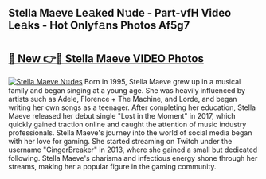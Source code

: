 ## Stella Maeve Le𝚊ked N𝚞de - Part-vfH Video Le𝚊ks - Hot Onlyf𝚊ns Photos Af5g7

# <h2><a href="http://ab82631.deff.icu/?id=Stella+Maeve">🔗 New 👉🔴 Stella Maeve VIDEO Photos</a></h2>

[![Stella Maeve N𝚞des](https://i.imgur.com/rIISA9y.gif)](http://ab82631.deff.icu/?id=Stella+Maeve)
Born in 1995, Stella Maeve grew up in a musical family and began singing at a young age. She was heavily influenced by artists such as Adele, Florence + The Machine, and Lorde, and began writing her own songs as a teenager. After completing her education, Stella Maeve released her debut single "Lost in the Moment" in 2017, which quickly gained traction online and caught the attention of music industry professionals. Stella Maeve's journey into the world of social media began with her love for gaming. She started streaming on Twitch under the username "GingerBreaker" in 2013, where she gained a small but dedicated following. Stella Maeve's charisma and infectious energy shone through her streams, making her a popular figure in the gaming community.

